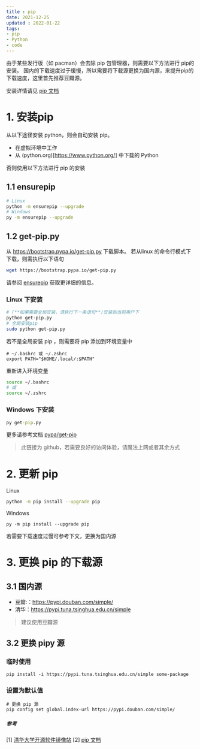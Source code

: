 ```yaml
---
title : pip
date: 2021-12-25
updated : 2022-01-22
tags:
- pip
- Python
- code
---
```


由于某些发行版（如 pacman）会去除 pip 包管理器，则需要以下方法进行 pip的安装。
国内的下载速度过于缓慢，所以需要将下载源更换为国内源，来提升pip的下载速度，这里首先推荐豆瓣源。

安装详情请见 [pip 文档](https://pip.pypa.io/en/stable/installation/)

<!--more-->

# 1. 安装pip
从以下途径安装 python，则会自动安装 pip。
+ 在虚拟环境中工作
+ 从 (python.org)[https://www.python.org/] 中下载的 Python

否则使用以下方法进行 pip 的安装

## 1.1 ensurepip

```bash
# Linux
python -m ensurepip --upgrade
# Windows
py -m ensurepip --upgrade
```
## 1.2 get-pip.py
从 https://bootstrap.pypa.io/get-pip.py 下载脚本。
若从linux 的命令行模式下下载，则需执行以下语句

```bash
wget https://bootstrap.pypa.io/get-pip.py
```
请参阅 [ensurepip](https://docs.python.org/3/library/ensurepip.html#module-ensurepip) 获取更详细的信息。

### Linux 下安装
```bash
# (**如果需要全局安装，请执行下一条语句**)安装到当前用户下
python get-pip.py
# 全局安装pip
sudo python get-pip.py
```
若不是全局安装 pip ，则需要将 pip 添加到环境变量中
```vi
# ~/.bashrc 或 ~/.zshrc
export PATH="$HOME/.local/:$PATH"
```
重新进入环境变量
```bash
source ~/.bashrc
# 或
source ~/.zshrc
```

### Windows 下安装

```cmd
py get-pip.py
```
更多请参考文档 [pypa/get-pip](https://github.com/pypa/get-pip)
> 此链接为 github，若需要良好的访问体验，请魔法上网或者其余方式

# 2. 更新 pip

Linux
```bash
python -m pip install --upgrade pip
```

Windows
```
py -m pip install --upgrade pip
```
若需要下载速度过慢可参考下文，更换为国内源


# 3. 更换 pip 的下载源

## 3.1 国内源
+ 豆瓣:：https://pypi.douban.com/simple/
+ 清华：https://pypi.tuna.tsinghua.edu.cn/simple

> 建议使用豆瓣源

## 3.2 更换 pipy 源
### 临时使用
```
pip install -i https://pypi.tuna.tsinghua.edu.cn/simple some-package
```

### 设置为默认值

```
# 更换 pip 源
pip config set global.index-url https://pypi.douban.com/simple/
```

##### 参考

[1] [清华大学开源软件镜像站](https://mirror.tuna.tsinghua.edu.cn/help/pypi/)
[2] [pip 文档](https://pip.pypa.io/en/stable/installation/)

